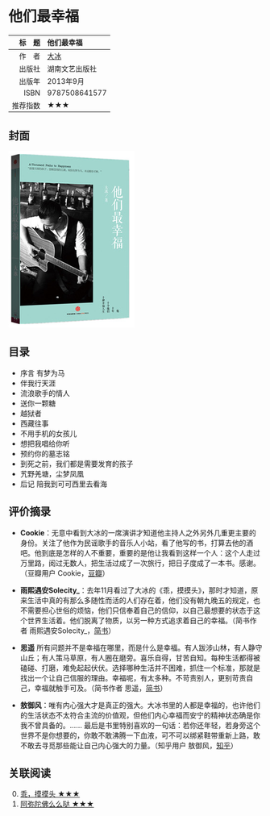 # 他们最幸福 #

|标　题|他们最幸福|
|----:|:-------|
|作　者|[大冰](http://baike.baidu.com/link?url=8wSOp0vLcmUtfqQMhgBxfGaXvKzS3_l29ErhOWwM5-NEHcnaxTqFOwVa-0gEnQJepdTUZRsZdryObxVWlGWUla)|
|出版社|湖南文艺出版社|
|出版年|2013年9月|
|ISBN|9787508641577|
|推荐指数|★★★|

## 封面 ##
![他们最幸福](../../assets/covers/ta-men-zui-xin-fu---hl&ahp-2013.png "他们最幸福")

## 目录 ##

+ 序言 有梦为马
+ 伴我行天涯
+ 流浪歌手的情人
+ 送你一颗糖
+ 越狱者
+ 西藏往事
+ 不用手机的女孩儿
+ 想把我唱给你听
+ 预约你的墓志铭
+ 到死之前，我们都是需要发育的孩子
+ 艽野羌塘，尘梦凤凰
+ 后记 陪我到可可西里去看海

## 评价摘录 ##

+ **Cookie**：无意中看到大冰的一席演讲才知道他主持人之外另外几重更主要的身份。关注了他作为民谣歌手的音乐人小站，看了他写的书，打算去他的酒吧。他到底是怎样的人不重要，重要的是他让我看到这样一个人：这个人走过万里路，阅过无数人，把生活过成了一次旅行，把日子度成了一本书。感谢。（豆瓣用户 Cookie，[豆瓣](https://www.douban.com/people/Leafior/)）

+ **雨熙遇安Solecity_**：去年11月看过了大冰的《乖，摸摸头》，那时才知道，原来生活中真的有那么多随性而活的人们存在着，他们没有朝九晚五的规定，也不需要担心世俗的烦恼，他们只信奉着自己的信仰，以自己最想要的状态于这个世界生活着。他们脱离了物质，以另一种方式追求着自己的幸福。（简书作者 雨熙遇安Solecity_，[简书](http://www.jianshu.com/p/ef3c4c383ecf)）

+ **思遥** 所有问题并不是幸福在哪里，而是什么是幸福。有人跋涉山林，有人静守山丘；有人策马草原，有人圈在磨旁。喜乐自得，甘苦自知。每种生活都得被磕碰、打磨，难免起起伏伏。选择哪种生活并不困难，抓住一个标准，那就是找出一个让自己信服的理由。幸福呢，有太多种。不苛责别人，更别苛责自己，幸福就触手可及。（简书作者 思遥，[简书](http://www.jianshu.com/p/1a141f3e176c)）

+ **敖御风**：唯有内心强大才是真正的强大。大冰书里的人都是幸福的，也许他们的生活状态不太符合主流的价值观，但他们内心幸福而安宁的精神状态确是你我不曾具备的。…… 最后是书里特别喜欢的一句话：若你还年轻，若身旁这个世界不是你想要的，你敢不敢沸腾一下血液，可不可以绑紧鞋带重新上路，敢不敢去寻觅那些能让自己内心强大的力量。（知乎用户 敖御风，[知乎](https://www.zhihu.com/question/22345417/answer/55304337)）

## 关联阅读 ##

0. [乖，摸摸头 ★★★][guai-mo-mo-tou---hl&ahp-2014]
0. [阿弥陀佛么么哒 ★★★][e-mo-tuo-fo-me-me-da---hl&ahp-2015]

[guai-mo-mo-tou---hl&ahp-2014]: guai-mo-mo-tou---hl&ahp-2014.md "乖，摸摸头"
[e-mo-tuo-fo-me-me-da---hl&ahp-2015]: e-mo-tuo-fo-me-me-da---hl&ahp-2015.md "阿弥陀佛么么哒"

